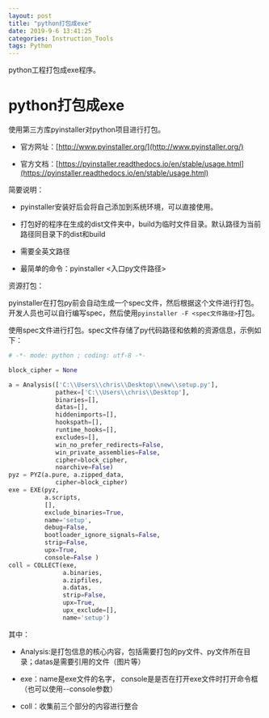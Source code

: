 ```yaml
---
layout: post
title: "python打包成exe"
date: 2019-9-6 13:41:25
categories: Instruction_Tools
tags: Python
---
```


python工程打包成exe程序。


# python打包成exe

使用第三方库pyinstaller对python项目进行打包。

* 官方网址：[http://www.pyinstaller.org/](http://www.pyinstaller.org/)

* 官方文档：[https://pyinstaller.readthedocs.io/en/stable/usage.html](https://pyinstaller.readthedocs.io/en/stable/usage.html)

简要说明：

* pyinstaller安装好后会将自己添加到系统环境，可以直接使用。

* 打包好的程序在生成的dist文件夹中，build为临时文件目录。默认路径为当前路径同目录下的dist和build

* 需要全英文路径

* 最简单的命令：pyinstaller  <入口py文件路径\>

资源打包：

pyinstaller在打包py前会自动生成一个spec文件，然后根据这个文件进行打包。开发人员也可以自行编写spec，然后使用```pyinstaller -F <spec文件路径>```打包。

使用spec文件进行打包。spec文件存储了py代码路径和依赖的资源信息，示例如下：

```python
# -*- mode: python ; coding: utf-8 -*-

block_cipher = None

a = Analysis(['C:\\Users\\chris\\Desktop\\new\\setup.py'],
             pathex=['C:\\Users\\chris\\Desktop'],
             binaries=[],
             datas=[],
             hiddenimports=[],
             hookspath=[],
             runtime_hooks=[],
             excludes=[],
             win_no_prefer_redirects=False,
             win_private_assemblies=False,
             cipher=block_cipher,
             noarchive=False)
pyz = PYZ(a.pure, a.zipped_data,
             cipher=block_cipher)
exe = EXE(pyz,
          a.scripts,
          [],
          exclude_binaries=True,
          name='setup',
          debug=False,
          bootloader_ignore_signals=False,
          strip=False,
          upx=True,
          console=False )
coll = COLLECT(exe,
               a.binaries,
               a.zipfiles,
               a.datas,
               strip=False,
               upx=True,
               upx_exclude=[],
               name='setup')
```

其中：

* Analysis:是打包信息的核心内容，包括需要打包的py文件、py文件所在目录；datas是需要引用的文件（图片等）

* exe：name是exe文件的名字， console是是否在打开exe文件时打开命令框（也可以使用--console参数）

* coll：收集前三个部分的内容进行整合